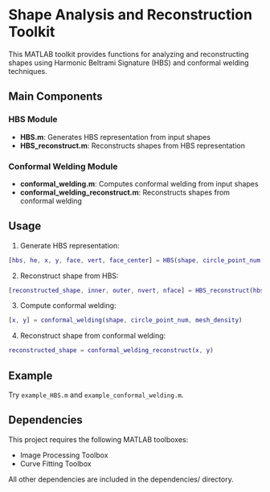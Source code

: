 # Shape Analysis and Reconstruction Toolkit

This MATLAB toolkit provides functions for analyzing and reconstructing shapes using Harmonic Beltrami Signature (HBS) and conformal welding techniques.

## Main Components

### HBS Module
- **HBS.m**: Generates HBS representation from input shapes
- **HBS_reconstruct.m**: Reconstructs shapes from HBS representation

### Conformal Welding Module  
- **conformal_welding.m**: Computes conformal welding from input shapes
- **conformal_welding_reconstruct.m**: Reconstructs shapes from conformal welding

## Usage

1. Generate HBS representation:
```matlab
[hbs, he, x, y, face, vert, face_center] = HBS(shape, circle_point_num, mesh_density)
```

2. Reconstruct shape from HBS:
```matlab
[reconstructed_shape, inner, outer, nvert, nface] = HBS_reconstruct(hbs, face, vert, mesh_height, mesh_width, mesh_density)
```

3. Compute conformal welding:
```matlab
[x, y] = conformal_welding(shape, circle_point_num, mesh_density)
```

4. Reconstruct shape from conformal welding:
```matlab
reconstructed_shape = conformal_welding_reconstruct(x, y)
```

## Example

Try `example_HBS.m` and `example_conformal_welding.m`.

## Dependencies

This project requires the following MATLAB toolboxes:
- Image Processing Toolbox
- Curve Fitting Toolbox

All other dependencies are included in the dependencies/ directory.
